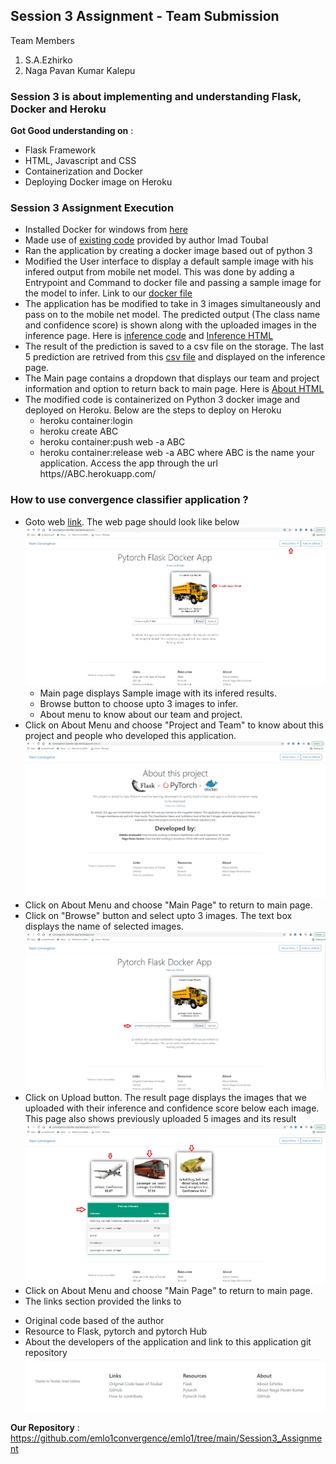 ## Session 3 Assignment - Team Submission
Team Members
1. S.A.Ezhirko
2. Naga Pavan Kumar Kalepu

### Session 3 is about implementing and understanding Flask, Docker and Heroku
**Got Good understanding on** : <br />
* Flask Framework
* HTML, Javascript and CSS
* Containerization and Docker
* Deploying Docker image on Heroku

### Session 3 Assignment Execution
* Installed Docker for windows from [here](https://docs.docker.com/desktop/windows/install/)
* Made use of [existing code](https://github.com/imadtoubal/Pytorch-Flask-Starter) provided by author Imad Toubal
* Ran the application by creating a docker image based out of python 3
* Modified the User interface to display a default sample image with his infered output from mobile net model. This was done by adding a Entrypoint and Command to docker file and passing a sample image for the model to infer. Link to our [docker file](https://github.com/emlo1convergence/emlo1/blob/main/Session3_Assignment/Dockerfile)
* The application has be modified to take in 3 images simultaneously and pass on to the mobile net model. The predicted output (The class name and confidence score) is shown along with the uploaded images in the inference page. Here is [inference code](https://github.com/emlo1convergence/emlo1/blob/main/Session3_Assignment/app.py) and [Inference HTML](https://github.com/emlo1convergence/emlo1/blob/main/Session3_Assignment/templates/inference.html)
* The result of the prediction is saved to a csv file on the storage. The last 5 prediction are retrived from this [csv file](https://github.com/emlo1convergence/emlo1/blob/main/Session3_Assignment/static/uploads/prev_result.csv) and displayed on the inference page.
* The Main page contains a dropdown that displays our team and project information and option to return back to main page. Here is [About HTML](https://github.com/emlo1convergence/emlo1/blob/main/Session3_Assignment/templates/about.html)
* The modified code is containerized on Python 3 docker image and deployed on Heroku. Below are the steps to deploy on Heroku</br>
  - heroku container:login
  - heroku create ABC
  - heroku container:push web -a ABC
  - heroku container:release web -a  ABC
  where ABC is the name your application. Access the app through the url https//ABC.herokuapp.com/
### How to use convergence classifier application ?
* Goto web [link](https://convergence-classifier-app.herokuapp.com/). The web page should look like below <br />
![](Images/Homepage.jpg)
  - Main page displays Sample image with its infered results.
  - Browse button to choose upto 3 images to infer.
  - About menu to know about our team and project.
 * Click on About Menu and choose "Project and Team" to know about this project and people who developed this application.</br>
 ![](Images/About.jpg)
 * Click on About Menu and choose "Main Page" to return to main page.
 * Click on "Browse" button and select upto 3 images. The text box displays the name of selected images.
 ![](Images/ImageSelection.jpg)
 * Click on Upload button. The result page displays the images that we uploaded with their inference and confidence score below each image. This page also shows previously uploaded 5 images and its result
 ![](Images/Result.jpg)
 * Click on About Menu and choose "Main Page" to return to main page.
 * The links section provided the links to 
  - Original code based of the author
  - Resource to Flask, pytorch and pytorch Hub
  - About the developers of the application and link to this application git repository
 ![](Images/Link.jpg)
 
**Our Repository** : https://github.com/emlo1convergence/emlo1/tree/main/Session3_Assignment <br />
  
